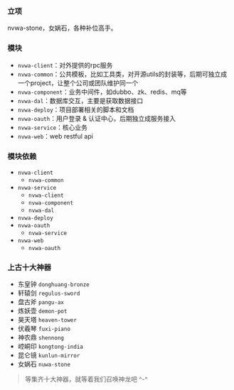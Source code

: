 
### 立项
nvwa-stone，女娲石，各种补位高手。

### 模块
- `nvwa-client`：对外提供的rpc服务
- `nvwa-common`：公共模板，比如工具类，对开源utils的封装等，后期可独立成一个project，让整个公司或团队维护同一个
- `nvwa-component`：业务中间件，如dubbo、zk、redis、mq等
- `nvwa-dal`：数据库交互，主要是获取数据接口
- `nvwa-deploy`：项目部署相关的脚本和文档
- `nvwa-oauth`：用户登录 & 认证中心，后期独立成服务接入
- `nvwa-service`：核心业务
- `nvwa-web`：web restful api

### 模块依赖
- `nvwa-client`
    + `nvwa-common`
- `nvwa-service`
    + `nvwa-client`
    + `nvwa-component`
    + `nvwa-dal`
- `nvwa-deploy` 
- `nvwa-oauth`
    + `nvwa-service`
- `nvwa-web`
    + `nvwa-oauth`

### 上古十大神器
- 东皇钟 `donghuang-bronze`
- 轩辕剑 `regulus-sword`
- 盘古斧 `pangu-ax`
- 炼妖壶 `demon-pot`
- 昊天塔 `heaven-tower`
- 伏羲琴 `fuxi-piano`
- 神农鼎 `shennong`
- 崆峒印 `kongtong-india`
- 昆仑镜 `kunlun-mirror`
- 女娲石 `nuwa-stone`

> 等集齐十大神器，就等着我们召唤神龙吧 ^-^

